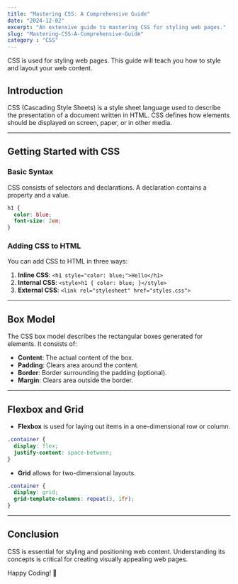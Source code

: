```yaml
---
title: "Mastering CSS: A Comprehensive Guide"
date: "2024-12-02"
excerpt: "An extensive guide to mastering CSS for styling web pages."
slug: "Mastering-CSS-A-Comprehensive-Guide"
category : "CSS"
---
```


CSS is used for styling web pages. This guide will teach you how to style and layout your web content.

## Introduction

CSS (Cascading Style Sheets) is a style sheet language used to describe the presentation of a document written in HTML. CSS defines how elements should be displayed on screen, paper, or in other media.

---

## Getting Started with CSS

### Basic Syntax

CSS consists of selectors and declarations. A declaration contains a property and a value.

```css
h1 {
  color: blue;
  font-size: 2em;
}
```

### Adding CSS to HTML

You can add CSS to HTML in three ways:

1. **Inline CSS**: `<h1 style="color: blue;">Hello</h1>`
2. **Internal CSS**: `<style>h1 { color: blue; }</style>`
3. **External CSS**: `<link rel="stylesheet" href="styles.css">`

---

## Box Model

The CSS box model describes the rectangular boxes generated for elements. It consists of:

- **Content**: The actual content of the box.
- **Padding**: Clears area around the content.
- **Border**: Border surrounding the padding (optional).
- **Margin**: Clears area outside the border.

---

## Flexbox and Grid

- **Flexbox** is used for laying out items in a one-dimensional row or column.

```css
.container {
  display: flex;
  justify-content: space-between;
}
```

- **Grid** allows for two-dimensional layouts.

```css
.container {
  display: grid;
  grid-template-columns: repeat(3, 1fr);
}
```

---

## Conclusion

CSS is essential for styling and positioning web content. Understanding its concepts is critical for creating visually appealing web pages.

Happy Coding! 🎉
